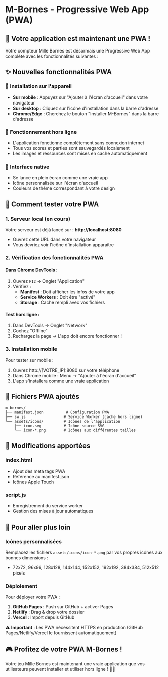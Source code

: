 # M-Bornes - Progressive Web App (PWA)

## 🎯 Votre application est maintenant une PWA !

Votre compteur Mille Bornes est désormais une Progressive Web App complète avec les fonctionnalités suivantes :

## ✨ Nouvelles fonctionnalités PWA

### 📱 Installation sur l'appareil
- **Sur mobile** : Appuyez sur "Ajouter à l'écran d'accueil" dans votre navigateur
- **Sur desktop** : Cliquez sur l'icône d'installation dans la barre d'adresse
- **Chrome/Edge** : Cherchez le bouton "Installer M-Bornes" dans la barre d'adresse

### 🔌 Fonctionnement hors ligne
- L'application fonctionne complètement sans connexion internet
- Tous vos scores et parties sont sauvegardés localement
- Les images et ressources sont mises en cache automatiquement

### 🎨 Interface native
- Se lance en plein écran comme une vraie app
- Icône personnalisée sur l'écran d'accueil
- Couleurs de thème correspondant à votre design

## 🚀 Comment tester votre PWA

### 1. Serveur local (en cours)
Votre serveur est déjà lancé sur : **http://localhost:8080**
- Ouvrez cette URL dans votre navigateur
- Vous devriez voir l'icône d'installation apparaître

### 2. Vérification des fonctionnalités PWA

#### Dans Chrome DevTools :
1. Ouvrez `F12` → Onglet "Application"
2. Vérifiez :
   - **Manifest** : Doit afficher les infos de votre app
   - **Service Workers** : Doit être "activé" 
   - **Storage** : Cache rempli avec vos fichiers

#### Test hors ligne :
1. Dans DevTools → Onglet "Network"
2. Cochez "Offline"
3. Rechargez la page → L'app doit encore fonctionner !

### 3. Installation mobile
Pour tester sur mobile :
1. Ouvrez http://[VOTRE_IP]:8080 sur votre téléphone
2. Dans Chrome mobile : Menu → "Ajouter à l'écran d'accueil"
3. L'app s'installera comme une vraie application

## 📁 Fichiers PWA ajoutés

```
m-bornes/
├── manifest.json          # Configuration PWA
├── sw.js                 # Service Worker (cache hors ligne)
└── assets/icons/         # Icônes de l'application
    ├── icon.svg          # Icône source SVG
    └── icon-*.png        # Icônes aux différentes tailles
```

## 🔧 Modifications apportées

### index.html
- Ajout des meta tags PWA
- Référence au manifest.json
- Icônes Apple Touch

### script.js  
- Enregistrement du service worker
- Gestion des mises à jour automatiques

## 🎯 Pour aller plus loin

### Icônes personnalisées
Remplacez les fichiers `assets/icons/icon-*.png` par vos propres icônes aux bonnes dimensions :
- 72x72, 96x96, 128x128, 144x144, 152x152, 192x192, 384x384, 512x512 pixels

### Déploiement
Pour déployer votre PWA :
1. **GitHub Pages** : Push sur GitHub + activer Pages
2. **Netlify** : Drag & drop votre dossier
3. **Vercel** : Import depuis GitHub

⚠️ **Important** : Les PWA nécessitent HTTPS en production (GitHub Pages/Netlify/Vercel le fournissent automatiquement)

## 🎮 Profitez de votre PWA M-Bornes !

Votre jeu Mille Bornes est maintenant une vraie application que vos utilisateurs peuvent installer et utiliser hors ligne ! 🚗💨